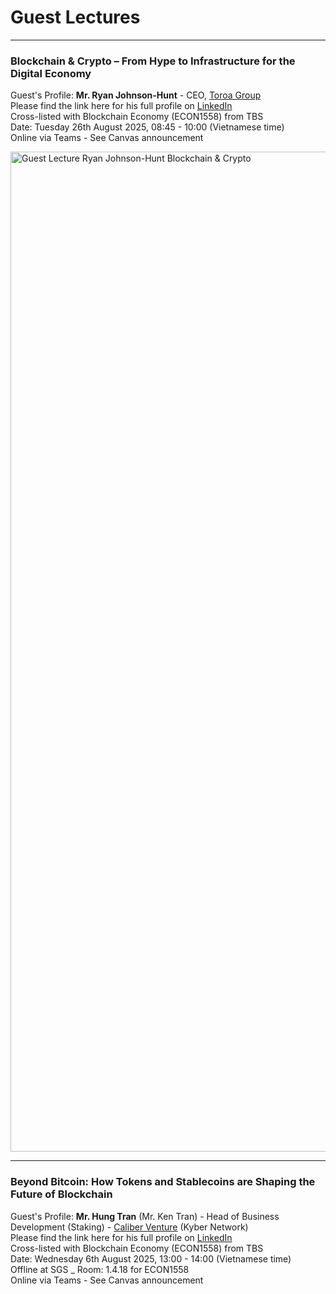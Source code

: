 # Guest Lectures
---
### Blockchain & Crypto – From Hype to Infrastructure for the Digital Economy
Guest's Profile: **Mr. Ryan Johnson-Hunt** - CEO, [Toroa Group](https://www.toroa.xyz/)\
Please find the link here for his full profile on [LinkedIn](https://www.linkedin.com/in/ryanjohnsonhunt/)\
Cross-listed with Blockchain Economy (ECON1558) from TBS\
Date: Tuesday 26th August 2025, 08:45 - 10:00 (Vietnamese time)\
Online via Teams - See Canvas announcement

<img width="1600" alt="Guest Lecture Ryan Johnson-Hunt Blockchain & Crypto" src="https://github.com/user-attachments/assets/816d610d-8930-4924-bc4e-d39d683e440f" />


---
### Beyond Bitcoin: How Tokens and Stablecoins are Shaping the Future of Blockchain
Guest's Profile: **Mr. Hung Tran** (Mr. Ken Tran) - Head of Business Development (Staking) - [Caliber Venture](https://caliber.build/) (Kyber Network) \
Please find the link here for his full profile on [LinkedIn](https://www.linkedin.com/in/hunghtran)\
Cross-listed with Blockchain Economy (ECON1558) from TBS\
Date: Wednesday 6th August 2025, 13:00 - 14:00 (Vietnamese time)\
Offline at SGS _ Room: 1.4.18 for ECON1558 \
Online via Teams - See Canvas announcement
